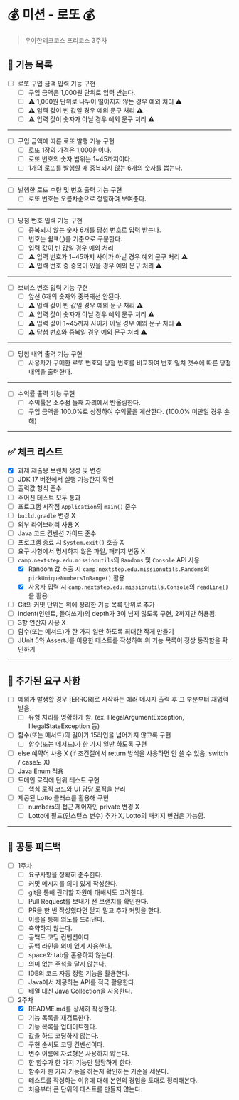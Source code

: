 # 💰 미션 - 로또 💰

> 우아한테크코스 프리코스 3주차

## 🚀 기능 목록

- [ ] 로또 구입 금액 입력 기능 구현
    - [ ] 구입 금액은 1,000원 단위로 입력 받는다.
    - [ ] ⚠️ 1,000원 단위로 나누어 떨어지지 않는 경우 예외 처리 ⚠️
    - [ ] ⚠️ 입력 값이 빈 값일 경우 예외 문구 처리 ⚠️
    - [ ] ⚠️ 입력 값이 숫자가 아닐 경우 예외 문구 처리 ⚠️

---

- [ ] 구입 금액에 따른 로또 발행 기능 구현
    - [ ] 로또 1장의 가격은 1,000원이다.
    - [ ] 로또 번호의 숫자 범위는 1~45까지이다.
    - [ ] 1개의 로또를 발행할 때 중복되지 않는 6개의 숫자를 뽑는다.

---

- [ ] 발행한 로또 수량 및 번호 출력 기능 구현
    - [ ] 로또 번호는 오름차순으로 정렬하여 보여준다.

---

- [ ] 당첨 번호 입력 기능 구현
    - [ ] 중복되지 않는 숫자 6개를 당첨 번호로 입력 받는다.
    - [ ] 번호는 쉼표(,)를 기준으로 구분한다.
    - [ ] 입력 값이 빈 값일 경우 예외 처리
    - [ ] ⚠️ 입력 번호가 1~45까지 사이가 아닐 경우 예외 문구 처리 ⚠️
    - [ ] ⚠️ 입력 번호 중 중복이 있을 경우 예외 문구 처리 ⚠️

---

- [ ] 보너스 번호 입력 기능 구현
    - [ ] 앞선 6개의 숫자와 중복돼선 안된다.
    - [ ] ⚠️ 입력 값이 빈 값일 경우 예외 문구 처리 ⚠️
    - [ ] ⚠️ 입력 값이 숫자가 아닐 경우 예외 문구 처리 ⚠️
    - [ ] ⚠️ 입력 값이 1~45까지 사이가 아닐 경우 예외 문구 처리 ⚠️
    - [ ] ⚠️ 당첨 번호와 중복일 경우 예외 문구 처리 ⚠️

---

- [ ] 당첨 내역 출력 기능 구현
    - [ ] 사용자가 구매한 로또 번호와 당첨 번호를 비교하여 번호 일치 갯수에 따른 당첨 내역을 출력한다.

---

- [ ] 수익률 출력 기능 구현
    - [ ] 수익률은 소수점 둘째 자리에서 반올림한다.
    - [ ] 구입 금액을 100.0%로 상정하여 수익률을 계산한다. (100.0% 미만일 경우 손해)

---

## ✅ 체크 리스트

- [X] 과제 제출용 브랜치 생성 및 변경
- [ ] JDK 17 버전에서 실행 가능한지 확인
- [ ] 출력값 형식 준수
- [ ] 주어진 테스트 모두 통과
- [ ] 프로그램 시작점 `Application`의 `main()` 준수
- [ ] `build.gradle` 변경 X
- [ ] 외부 라이브러리 사용 X
- [ ] Java 코드 컨벤션 가이드 준수
- [ ] 프로그램 종료 시 `System.exit()` 호출 X
- [ ] 요구 사항에서 명시하지 않은 파일, 패키지 변동 X
- [ ] `camp.nextstep.edu.missionutils`의 `Randoms` 및 `Console` API 사용
    - [X] Random 값 추출 시 `camp.nextstep.edu.missionutils.Randoms`의 `pickUniqueNumbersInRange()` 활용
    - [X] 사용자 입력 시 `camp.nextstep.edu.missionutils.Console`의 `readLine()`을 활용
- [ ] Git의 커밋 단위는 위에 정리한 기능 목록 단위로 추가
- [ ] indent(인덴트, 들여쓰기)의 depth가 3이 넘지 않도록 구현, 2까지만 허용됨.
- [ ] 3항 연산자 사용 X
- [ ] 함수(또는 메서드)가 한 가지 일만 하도록 최대한 작게 만들기
- [ ] JUnit 5와 AssertJ를 이용한 테스트를 작성하여 위 기능 목록이 정상 동작함을 확인하기

---

## 🚨 추가된 요구 사항

- [ ] 예외가 발생할 경우 [ERROR]로 시작하는 에러 메시지 출력 후 그 부분부터 재입력 받음.
    - [ ] 유형 처리를 명확하게 함. (ex. IllegalArgumentException, IllegalStateException 등)
- [ ] 함수(또는 메서드)의 길이가 15라인을 넘어가지 않고록 구현
    - [ ] 함수(또는 메서드)가 한 가지 일만 하도록 구현
- [ ] else 예약어 사용 X (if 조건절에서 return 방식을 사용하면 안 쓸 수 있음, switch / case도 X)
- [ ] Java Enum 적용
- [ ] 도메인 로직에 단위 테스트 구현
    - [ ] 핵심 로직 코드와 UI 담당 로직을 분리
- [ ] 제공된 Lotto 클래스를 활용해 구현
    - [ ] numbers의 접근 제어자인 private 변경 X
    - [ ] Lotto에 필드(인스턴스 변수) 추가 X, Lotto의 패키지 변경은 가능함.

---

## 📮 공통 피드백

- [ ] 1주차
    - [ ] 요구사항을 정확히 준수한다.
    - [ ] 커밋 메시지를 의미 있게 작성한다.
    - [ ] git을 통해 관리할 자원에 대해서도 고려한다.
    - [ ] Pull Request를 보내기 전 브랜치를 확인한다.
    - [ ] PR을 한 번 작성했다면 닫지 말고 추가 커밋을 한다.
    - [ ] 이름을 통해 의도를 드러낸다.
    - [ ] 축약하지 않는다.
    - [ ] 공백도 코딩 컨벤션이다.
    - [ ] 공백 라인을 의미 있게 사용한다.
    - [ ] space와 tab을 혼용하지 않는다.
    - [ ] 의미 없는 주석을 달지 않는다.
    - [ ] IDE의 코드 자동 정렬 기능을 활용한다.
    - [ ] Java에서 제공하는 API를 적극 활용한다.
    - [ ] 배열 대신 Java Collection을 사용한다.
- [ ] 2주차
    - [X] README.md를 상세히 작성한다.
    - [ ] 기능 목록을 재검토한다.
    - [ ] 기능 목록을 업데이트한다.
    - [ ] 값을 하드 코딩하지 않는다.
    - [ ] 구현 순서도 코딩 컨벤션이다.
    - [ ] 변수 이름에 자료형은 사용하지 않는다.
    - [ ] 한 함수가 한 가지 기능만 담당하게 한다.
    - [ ] 함수가 한 가지 기능을 하는지 확인하는 기준을 세운다.
    - [ ] 테스트를 작성하는 이유에 대해 본인의 경험을 토대로 정리해본다.
    - [ ] 처음부터 큰 단위의 테스트를 만들지 않는다.